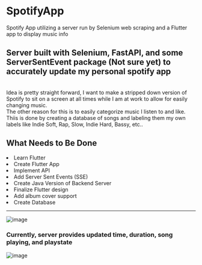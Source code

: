 # SpotifyApp
Spotify App utilizing a server run by Selenium web scraping and a Flutter app to display music info<br>
<h2>Server built with Selenium, FastAPI, and some ServerSentEvent package (Not sure yet) to accurately update my personal spotify app</h2><br>
Idea is pretty straight forward, I want to make a stripped down version of Spotify to sit on a screen at all times while I am at work to allow for easily changing music. <br>The other reason for this is to easily categorize music I listen to and like. Thiis is done by creating a database of songs and labeling them my own labels like Indie Soft, Rap, Slow, Indie Hard, Bassy, etc..
<br>
<h2>What Needs to Be Done</h2>
<li>Learn Flutter</li>
<li>Create Flutter App</li>
<li>Implement API</li>
<li>Add Server Sent Events (SSE)</li>
<li>Create Java Version of Backend Server</li>
<li>Finalize Flutter design</li>
<li>Add album cover support</li>
<li>Create Database</li>
<hr>

![image](https://github.com/AntonioRivera03/SpotifyApp/assets/110839262/9f4023a4-ed27-4282-8b22-ea6553b67d87)

<h3>Currently, server provides updated time, duration, song playing, and playstate</h3>

![image](https://github.com/AntonioRivera03/SpotifyApp/assets/110839262/21e4ec55-45da-4a5b-a57b-31b38e1d345f)
